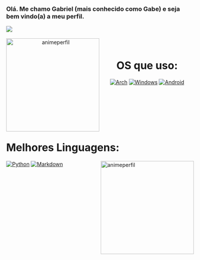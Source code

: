 ### Olá. Me chamo Gabriel (mais conhecido como Gabe) e seja bem vindo(a) a meu perfil.

<div>
<img align="center" src="https://github-readme-stats.vercel.app/api?username=gabbeee&show_icons=true&theme=transparent"/>
</div>
<br>

<div  align="center"> 
  <img align="left" height="250" alt="animeperfil" src="https://user-images.githubusercontent.com/123766397/215204318-a69a06ad-513d-4035-8f68-cddcaed510bc.gif">
  <div style="display: inline_block"><br>
   <h1 align="center">OS que uso:</h1>

[![Arch](https://img.shields.io/badge/Arch_Linux-1793D1?style=for-the-badge&logo=arch-linux&logoColor=white)](https://archlinux.org/download/)
[![Windows](https://img.shields.io/badge/Windows-0078D6?style=for-the-badge&logo=windows&logoColor=white)](https://www.microsoft.com/en-us/windows?wa=wsignin1.0&r=1)
[![Android](https://img.shields.io/badge/Android-3DDC84?style=for-the-badge&logo=android&logoColor=white)](https://www.android.com/intl/pt-BR_br/android-13/)
</div> 
 ㅤㅤㅤㅤㅤㅤㅤㅤㅤㅤㅤ
   ㅤㅤㅤㅤㅤㅤㅤㅤㅤㅤㅤㅤㅤ
<div  align="left"> ㅤㅤㅤㅤㅤㅤㅤㅤㅤㅤㅤ ㅤㅤㅤㅤㅤㅤㅤㅤㅤㅤㅤㅤㅤㅤㅤㅤ
  <div style="display: inline_block"><br>
    <h1 align="left">Melhores Linguagens:</h1>
    <img align="right" height="250" alt="animeperfil" src="https://user-images.githubusercontent.com/123766397/215206020-cd174554-357a-4a23-af3f-df54e65d77e1.gif">
    
[![Python](https://img.shields.io/badge/Python-3776AB?style=for-the-badge&logo=python&logoColor=white)](https://www.python.org/)
[![Markdown](https://img.shields.io/badge/Markdown-000000?style=for-the-badge&logo=markdown&logoColor=white)](https://www.markdownguide.org/)
</div>
